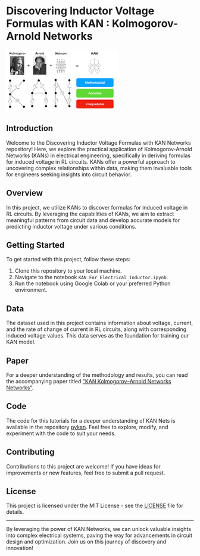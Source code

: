 # Discovering Inductor Voltage Formulas with KAN : Kolmogorov-Arnold Networks

![KAN Networks](kans.png)

## Introduction
Welcome to the Discovering Inductor Voltage Formulas with KAN Networks repository! Here, we explore the practical application of Kolmogorov-Arnold Networks (KANs) in electrical engineering, specifically in deriving formulas for induced voltage in RL circuits. KANs offer a powerful approach to uncovering complex relationships within data, making them invaluable tools for engineers seeking insights into circuit behavior.

## Overview
In this project, we utilize KANs to discover formulas for induced voltage in RL circuits. By leveraging the capabilities of KANs, we aim to extract meaningful patterns from circuit data and develop accurate models for predicting inductor voltage under various conditions.

## Getting Started
To get started with this project, follow these steps:
1. Clone this repository to your local machine.
2. Navigate to the notebook `KAN_For_Electrical_Inductor.ipynb`.
3. Run the notebook using Google Colab or your preferred Python environment.

## Data
The dataset used in this project contains information about voltage, current, and the rate of change of current in RL circuits, along with corresponding induced voltage values. This data serves as the foundation for training our KAN model.

## Paper
For a deeper understanding of the methodology and results, you can read the accompanying paper titled ["KAN Kolmogorov–Arnold Networks Networks"](https://arxiv.org/pdf/2404.19756).

## Code
The code for this tutorials for a deeper understanding of KAN Nets is available in the repository [pykan](https://github.com/KindXiaoming/pykan). Feel free to explore, modify, and experiment with the code to suit your needs.

## Contributing
Contributions to this project are welcome! If you have ideas for improvements or new features, feel free to submit a pull request.

## License
This project is licensed under the MIT License - see the [LICENSE](LICENSE) file for details.

---

By leveraging the power of KAN Networks, we can unlock valuable insights into complex electrical systems, paving the way for advancements in circuit design and optimization. Join us on this journey of discovery and innovation!
